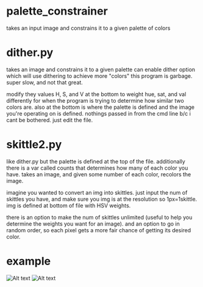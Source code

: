 # palette_constrainer
takes an input image and constrains it to a given palette of colors

# dither.py
takes an image and constrains it to a given palette
can enable dither option which will use dithering to achieve more "colors"
this program is garbage. super slow, and not that great.

modify they values H, S, and V at the bottom to weight hue, sat, and val differently for when the program is trying to determine how similar two colors are.
also at the bottom is where the palette is defined and the image you're operating on is defined.
nothings passed in from the cmd line b/c i cant be bothered. just edit the file.

# skittle2.py
like dither.py but the palette is defined at the top of the file.
additionally there is a var called counts that determines how many of each color you have.
takes an image, and given some number of each color, recolors the image.

imagine you wanted to convert an img into skittles. just input the num of skittles you have, and make sure you img is at the resolution so 1px=1skittle.
img is defined at bottom of file with HSV weights.

there is an option to make the num of skittles unlimited (useful to help you determine the weights you want for an image).
and an option to go in random order, so each pixel gets a more fair chance of getting its desired color.

# example
![Alt text](example/1.jpg?raw=true "with ~100 bags of skittles (not random order)")
![Alt text](example/2.jpg?raw=true "with ~100 bags of skittles (random order)")
